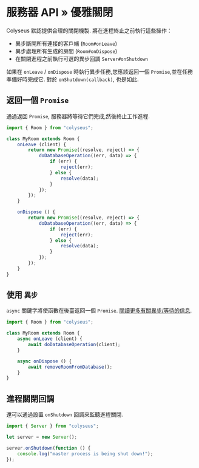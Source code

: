 # 服務器 API &raquo; 優雅關閉

Colyseus 默認提供合理的關閉機製. 將在進程終止之前執行這些操作：

- 異步斷開所有連接的客戶端 (`Room#onLeave`)
- 異步處理所有生成的房間 (`Room#onDispose`)
- 在關閉進程之前執行可選的異步回調 `Server#onShutdown`

如果在 `onLeave` / `onDispose` 時執行異步任務,您應該返回一個 `Promise`,並在任務準備好時完成它. 對於 `onShutdown(callback)`, 也是如此.


## 返回一個 `Promise`

通過返回 `Promise`, 服務器將等待它們完成,然後終止工作進程.

```typescript
import { Room } from "colyseus";

class MyRoom extends Room {
    onLeave (client) {
        return new Promise((resolve, reject) => {
            doDatabaseOperation((err, data) => {
                if (err) {
                    reject(err);
                } else {
                    resolve(data);
                }
            });
        });
    }

    onDispose () {
        return new Promise((resolve, reject) => {
            doDatabaseOperation((err, data) => {
                if (err) {
                    reject(err);
                } else {
                    resolve(data);
                }
            });
        });
    }
}
```

## 使用 `異步`

`async` 關鍵字將使函數在後臺返回一個 `Promise`. [閱讀更多有關異步/等待的信息](https://basarat.gitbooks.io/typescript/content/docs/async-await.html).

```typescript
import { Room } from "colyseus";

class MyRoom extends Room {
    async onLeave (client) {
        await doDatabaseOperation(client);
    }

    async onDispose () {
        await removeRoomFromDatabase();
    }
}
```

## 進程關閉回調

還可以通過設置 `onShutdown` 回調來監聽進程關閉.

```typescript fct_label="Server"
import { Server } from "colyseus";

let server = new Server();

server.onShutdown(function () {
    console.log("master process is being shut down!");
});
```
